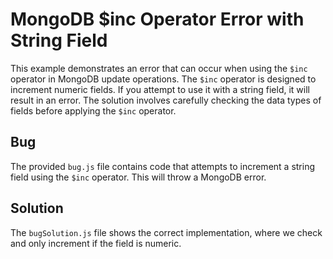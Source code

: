 # MongoDB $inc Operator Error with String Field
This example demonstrates an error that can occur when using the `$inc` operator in MongoDB update operations. The `$inc` operator is designed to increment numeric fields. If you attempt to use it with a string field, it will result in an error.  The solution involves carefully checking the data types of fields before applying the `$inc` operator.

## Bug
The provided `bug.js` file contains code that attempts to increment a string field using the `$inc` operator. This will throw a MongoDB error. 

## Solution
The `bugSolution.js` file shows the correct implementation, where we check and only increment if the field is numeric.